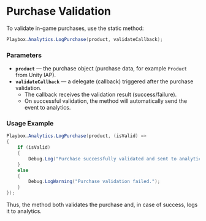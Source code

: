 # Purchase Validation

To validate in-game purchases, use the static method:

```csharp
Playbox.Analytics.LogPurchase(product, validateCallback);
```

### Parameters
- **`product`** — the purchase object (purchase data, for example `Product` from Unity IAP).
- **`validateCallback`** — a delegate (callback) triggered after the purchase validation.
  - The callback receives the validation result (success/failure).
  - On successful validation, the method will automatically send the event to analytics.

### Usage Example

```csharp
Playbox.Analytics.LogPurchase(product, (isValid) =>
{
    if (isValid)
    {
        Debug.Log("Purchase successfully validated and sent to analytics.");
    }
    else
    {
        Debug.LogWarning("Purchase validation failed.");
    }
});
```

Thus, the method both validates the purchase and, in case of success, logs it to analytics.
